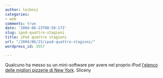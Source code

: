 ```yaml
---
author: leibniz
categories:
- web
comments: true
date: '2004-06-23T08:50:17Z'
slug: ipod-quattro-stagioni
title: iPod quattro stagioni
url: "/2004/06/23/ipod-quattro-stagioni/"
wordpress_id: 3557

---
```

Qualcuno ha messo su un mini-software per avere nel proprio iPod [l'elenco delle migliori pizzerie di New York](http://www.sliceny.com/archives/000379.php).
Sliceny
